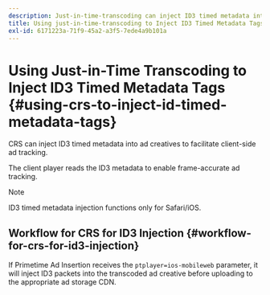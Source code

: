 ```yaml
---
description: Just-in-time-transcoding can inject ID3 timed metadata into ad creatives to facilitate client-side ad tracking.
title: Using just-in-time-transcoding to Inject ID3 Timed Metadata Tags
exl-id: 6171223a-71f9-45a2-a3f5-7ede4a9b101a
---
```

# Using Just-in-Time Transcoding to Inject ID3 Timed Metadata Tags {#using-crs-to-inject-id-timed-metadata-tags}

CRS can inject ID3 timed metadata into ad creatives to facilitate client-side ad tracking.

The client player reads the ID3 metadata to enable frame-accurate ad tracking.

>[!NOTE]
>
>ID3 timed metadata injection functions only for Safari/iOS.

## Workflow for CRS for ID3 Injection {#workflow-for-crs-for-id3-injection}

If Primetime Ad Insertion receives the `ptplayer=ios-mobileweb` parameter, it will inject ID3 packets into the transcoded ad creative before uploading to the appropriate ad storage CDN.
